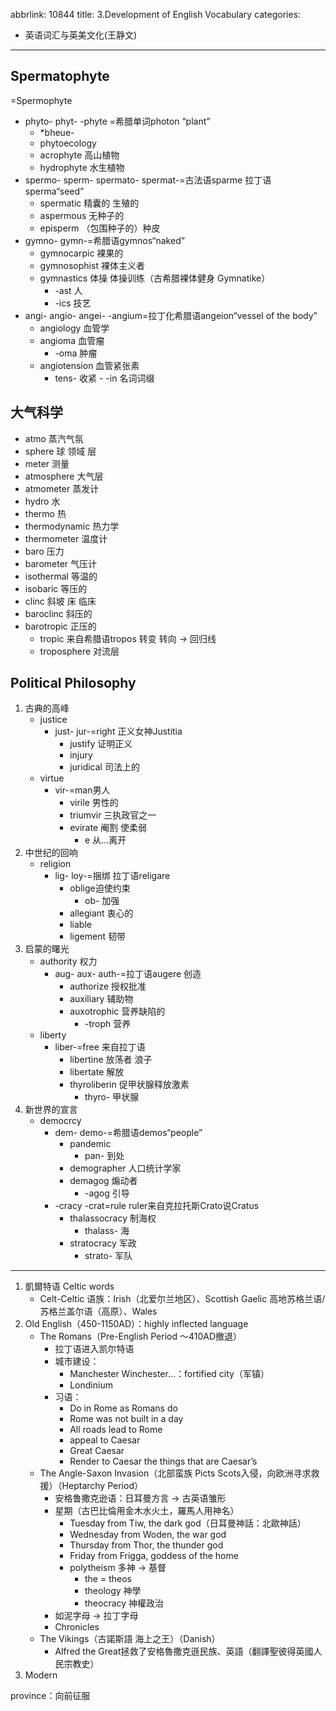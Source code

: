 abbrlink: 10844
title: 3.Development of English Vocabulary
categories:
  - 英语词汇与英美文化(王静文)
---
## Spermatophyte

=Spermophyte

- phyto- phyt- -phyte =希腊单词photon “plant”
	- \*bheue-
	- phytoecology 
	- acrophyte 高山植物
	- hydrophyte 水生植物
- spermo- sperm- spermato- spermat-=古法语sparme 拉丁语sperma“seed”
	- spermatic 精囊的 生殖的
	- aspermous 无种子的
	- episperm （包围种子的）种皮
- gymno- gymn-=希腊语gymnos“naked”
	- gymnocarpic 裸果的
	- gymnosophist 裸体主义者
	- gymnastics 体操 体操训练（古希腊裸体健身 Gymnatike）
		- -ast 人
		- -ics 技艺
- angi- angio- angei- -angium=拉丁化希腊语angeion“vessel of the body”
	- angiology 血管学
	- angioma 血管瘤
		- -oma 肿瘤
	- angiotension 血管紧张素
		- tens- 收紧
		- -in 名词词缀

## 大气科学

- atmo 蒸汽气氛
- sphere 球 领域 层
- meter 测量
- atmosphere 大气层
- atmometer 蒸发计
- hydro 水
- thermo 热
- thermodynamic 热力学
- thermometer 温度计
- baro 压力
- barometer 气压计
- isothermal 等温的
- isobaric 等压的
- clinc 斜坡 床 临床
- baroclinc 斜压的
- barotropic 正压的
	- tropic 来自希腊语tropos 转变 转向 → 回归线
	- troposphere 对流层

## Political Philosophy

1. 古典的高峰
	- justice
		- just- jur-=right 正义女神Justitia
			- justify 证明正义
			- injury
			- juridical 司法上的
	- virtue
		- vir-=man男人
			- virile 男性的
			- triumvir 三执政官之一
			- evirate 阉割 使柔弱
				- e 从…离开
1. 中世纪的回响
	- religion
		- lig- loy-=捆绑 拉丁语religare
			- oblige迫使约束
				- ob- 加强
			- allegiant 衷心的
			- liable
			- ligement 韧带
1. 启蒙的曙光
	- authority 权力
		- aug- aux- auth-=拉丁语augere 创造
			- authorize 授权批准
			- auxiliary 辅助物
			- auxotrophic 营养缺陷的
				- -troph 营养
	- liberty
		- liber-=free 来自拉丁语
			- libertine 放荡者 浪子
			- libertate 解放
			- thyroliberin 促甲状腺释放激素
				- thyro- 甲状腺
1. 新世界的宣言
	- democrcy
		- dem- demo-=希腊语demos“people”
			- pandemic
				- pan- 到处
			- demographer 人口统计学家
			- demagog 煽动者
				- -agog 引导
		- -cracy -crat=rule ruler来自克拉托斯Crato说Cratus
			- thalassocracy 制海权
				- thalass- 海
			- stratocracy 军政
				- strato- 军队

***

1. 凱爾特语 Celtic words
   - Celt-Celtic 语族：Irish（北爱尔兰地区）、Scottish Gaelic 高地苏格兰语/苏格兰盖尔语（高原）、Wales
2. Old English（450-1150AD）：highly inflected language
   - The Romans（Pre-English Period ～410AD撤退）
	   - 拉丁语进入凯尔特语
	   - 城市建设：
		   - Manchester Winchester…：fortified city（军镇）
		   - Londinium
	   - 习语：
		   - Do in Rome as Romans do
		   - Rome was not built in a day
		   - All roads lead to Rome
		   - appeal to Caesar
		   - Great Caesar
		   - Render to Caesar the things that are Caesar’s
   - The Angle-Saxon Invasion（北部蛮族 Picts Scots入侵，向欧洲寻求救援）（Heptarchy Period）
	   - 安格鲁撒克逊语：日耳曼方言 → 古英语雏形
	   - 星期（古巴比倫用金木水火土，羅馬人用神名）
		   - Tuesday from Tiw, the dark god（日耳曼神話：北歐神話）
		   - Wednesday from Woden, the war god
		   - Thursday from Thor, the thunder god
		   - Friday from Frigga, goddess of the home
		   - polytheism 多神 → 基督
			   - the = theos
			   - theology 神學
			   - theocracy 神權政治
	   - 如泥字母 → 拉丁字母
	   - Chronicles
   - The Vikings（古諾斯語 海上之王）（Danish）
	   - Alfred the Great拯救了安格魯撒克遜民族、英語（翻譯聖彼得英國人民宗教史）
1. Modern 

province：向前征服